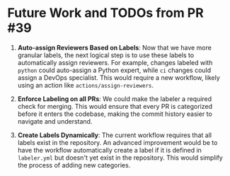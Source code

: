 # Future Work and TODOs from PR #39

1.  **Auto-assign Reviewers Based on Labels**: Now that we have more granular labels, the next logical step is to use these labels to automatically assign reviewers. For example, changes labeled with `python` could auto-assign a Python expert, while `ci` changes could assign a DevOps specialist. This would require a new workflow, likely using an action like `actions/assign-reviewers`.

2.  **Enforce Labeling on all PRs**: We could make the labeler a required check for merging. This would ensure that every PR is categorized before it enters the codebase, making the commit history easier to navigate and understand.

3.  **Create Labels Dynamically**: The current workflow requires that all labels exist in the repository. An advanced improvement would be to have the workflow automatically create a label if it is defined in `labeler.yml` but doesn't yet exist in the repository. This would simplify the process of adding new categories.
